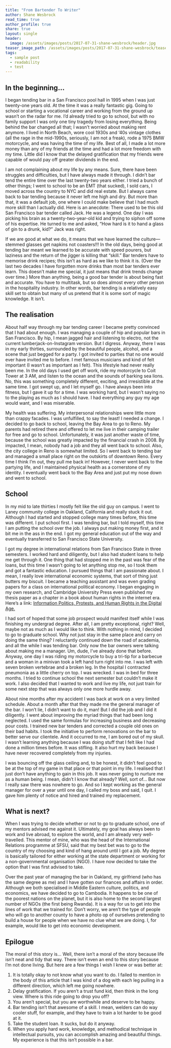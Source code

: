 ```yaml
---
title: "From Bartender To Writer"
author: Shane Wesbrock
read_time: true
author_profile: true
share: true
layout: single
header:
  image: /assets/images/posts/2017-07-31-shane-wesbrock/header.jpg
teaser_image_path: /assets/images/posts/2017-07-31-shane-wesbrock/teaser.jpg
tags:
  - sample post
  - readability
  - test
---
```


## In the beginning...
I began tending bar in a San Francisco pool hall in 1995 when I was just twenty-one years old. At the time it was a really fantastic gig. Going to school or starting a vocational career and working from the ground up wasn’t on the radar for me. I’d already tried to go to school, but with no family support I was only one tiny tragedy from losing everything. Being behind the bar changed all that; I wasn’t worried about making rent anymore. I lived in North Beach, wore cool 1930s and ‘40s vintage clothes (all the rage in the mid-1990s, seriously, I am not a freak), rode a 1975 BMW motorcycle, and was having the time of my life. Best of all, I made a lot more money than any of my friends at the time and had a lot more freedom with my time. Little did I know that the delayed gratification that my friends were capable of would pay off greater dividends in the end.

I am not complaining about my life by any means. Sure, there have been struggles and difficulties, but I have always made it through. I didn’t bar tend the entire time over the last twenty-two years either. I tried a bunch of other things; I went to school to be an EMT (that sucked), I sold cars, I moved across the country to NYC and did real estate. But I always came back to bar tending because it never left me high and dry. But more than that, it was a default job, one where I could make believe that I had much more skill than I actually did. Here is an anecdote:
There used to be this old San Francisco bar tender called Jack. He was a legend. One day I was picking his brain as a twenty-two-year-old kid and trying to siphon off some of his expertise. He turned to me and asked, “How hard is it to hand a glass of gin to a drunk, kid?” Jack was right.

If we are good at what we do, it means that we have learned the culture—stemmed glasses get napkins not coasters!!! In the old days, being good at tending bar meant we learned to be accurate with speed pourers, but laziness and the return of the jigger is killing that “skill.” Bar tenders have to memorise drink recipes; this isn’t as hard as we like to think it is. (Over the last two decades I have forgotten more drinks than most bar tenders ever learn. This doesn’t make me special, it just means that drink trends change over time.) More than anything, being a good bar tender is about being fast and accurate. You have to multitask, but so does almost every other person in the hospitality industry. In other words, bar tending is a relatively easy skill set to obtain but many of us pretend that it is some sort of magic knowledge. It isn’t.

## The realisation
About half way through my bar tending career I became pretty convinced that I had about enough. I was managing a couple of hip and popular bars in San Francisco. By hip, I mean jagged hair and listening to electro, not the current lumberjack-on-Instagram version. But I digress. Anyway, there I was in my early thirties, surrounded by the beautiful people, alcohol, and a scene that just begged for a party. I got invited to parties that no one would ever have invited me to before. I met famous musicians and kind of felt important (I wasn’t as important as I felt). This lifestyle had never really been me. In the old days I used get off work, ride my motorcycle to Coit Tower at 3 AM, and listen to the ocean and the sounds of barking sea lions. No, this was something completely different, exciting, and irresistible at the same time. I got swept up, and I let myself go. I have always been into fitness, but I gave it up for a time. I was working hard, but I wasn’t saying no to the playing as much as I should have. I had everything any guy my age would want, and I was miserable.

My health was suffering. My interpersonal relationships were little more than crappy facades. I was unfulfilled, to say the least! I needed a change. I decided to go back to school, leaving the Bay Area to go to Reno. My parents had retired there and offered to let me live in their camping trailer for free and go to school. Unfortunately, it was just another waste of time, because the school was greatly impacted by the financial crash in 2008. By impacted, I mean, nobody had a job and they all went back to school. Also, the city college in Reno is somewhat limited. So I went back to tending bar and managed a small place right on the outskirts of downtown Reno. Every time I think I’m out, they pull me back in! However, I never went back to the partying life, and I maintained physical health as a cornerstone of my identity. I eventually went back to the Bay Area and just put my nose down and went to school.

## School
In my mid to late thirties I mostly felt like the old guy on campus. I went to Laney community college in Oakland, California and really stuck it out. Although I had started and stopped college many times before, this time was different. I put school first. I was tending bar, but I told myself, this time I am putting the school over the job. I always put making money first, and it bit me in the ass in the end. I got my general education out of the way and eventually transferred to San Francisco State University.

I got my degree in international relations from San Francisco State in three semesters. I worked hard and diligently, but I also had student loans to help me get through it. One thing that had stopped me in the past was fear of the loans, but this time I wasn’t going to let anything stop me, so I took them and got a fantastic education. I pursued things that I am passionate about. I mean, I really love international economic systems, that sort of thing just butters my biscuit. I became a teaching assistant and was even grading papers for a class on international political economy. I began engaging in my own research, and Cambridge University Press even published my thesis paper as a chapter in a book about human rights in the internet era. Here’s a link: [Information Politics, Protests, and Human Rights in the Digital Age.](https://books.google.com/books?id=nS_xCwAAQBAJ&pg=PR4&lpg=PR4&dq=Monshipouri+cambridge&source=bl&ots=X_kaJly65O&sig=quUKLennvbZ7VL_Qo6m6VP-8fUY&hl=en&sa=X&ved=0ahUKEwidgb7Al53UAhXkz1QKHbTxBIkQ6AEINDAD#v=onepage&q=Monshipouri%20cambridge&f=false "Information Politics, Protests, and Human Rights in the Digital Age.")

I had sort of hoped that some job prospect would manifest itself while I was finishing my undergrad degree. After all, I am pretty exceptional, right? Well, maybe not as much as I would like to think. With nothing in mind, I decided to go to graduate school. Why not just stay in the same place and carry on doing the same thing? I reluctantly continued down the road of academia, and all the while I was tending bar. Only now the bar owners were talking about making me a manager. Um, dude, I’ve already done that before. Anyway, one day I was riding my motorcycle to buy a tri-tip for a barbecue and a woman in a minivan took a left hand turn right into me. I was left with seven broken vertebrae and a broken leg. In the hospital I contracted pneumonia as a little cherry on top. I was wrecked. I was in bed for three months. I tried to continue school the next semester but couldn’t make it work. I also decided that I wanted to work and live my life, not just train for some next step that was always only one more hurdle away.

About nine months after my accident I was back at work on a very limited schedule. About a month after that they made me the general manager of the bar. I won’t lie, I didn’t want to do it, man! But I did the job and I did it diligently. I went about improving the myriad things that had been long neglected. I used the same formulas for increasing business and decreasing pour costs. I trained new bar tenders and corrected a couple old ones on their bad habits. I took the initiative to perform renovations on the bar to better serve our clientele. And it occurred to me, I am bored out of my skull. I wasn’t learning anything because I was doing stuff that I felt like I had done a million times before. It was stifling. It also hurt my back because I have never recovered completely from my injuries.

I was bouncing off the glass ceiling and, to be honest, it didn’t feel good to be at the top of my game in that place or that point in my life. I realised that I just don’t have anything to gain in this job. It was never going to nurture me as a human being. I mean, didn’t I know that already? Well, sort of… But now I really saw there was nowhere to go. And so I kept working as the general manager for over a year until one day, I called my boss and said, I quit. I gave him plenty of notice and hired and trained my replacement.

## What is next?
When I was trying to decide whether or not to go to graduate school, one of my mentors advised me against it. Ultimately, my goal has always been to work and live abroad, to explore the world, and I am already very well-travelled. This mentor of mine, who was the head of the International Relations programme at SFSU, said that my best bet was to go to the country of my choosing and kind of hang around until I got a job. My degree is basically tailored for either working at the state department or working for a non-governmental organisation (NGO). I have now decided to take the option that I was first advised to take.

Over the past year of managing the bar in Oakland, my girlfriend (who has the same degree as me) and I have gotten our finances and affairs in order. Although we both specialised in Middle Eastern culture, politics, and economics, we have decided to go to Cambodia. It happens to be one of the poorest nations on the planet, but it is also home to the second largest number of NGOs (the first being Rwanda). It is a way for us to get into the lines of work that we trained for. Don’t worry, we aren’t the type of people who will go to another county to have a photo op of ourselves pretending to build a house for people when we have no clue what we are doing. I, for example, would like to get into economic development.

## Epilogue
The moral of this story is… Well, there isn’t a moral of the story because life isn’t neat and tidy that way. There isn’t even an end to this story because I’m not done living. But here are a few things I wish I knew or was better at:
1.	It is totally okay to not know what you want to do. I failed to mention in the body of this article that I was kind of a dog with each leg pulling in a different direction, which left me going nowhere.
2. Delay gratification. If you aren’t a trust fund kid, then think in the long view. Where is this ride going to drop you off?
3.	You aren’t special, but you are worthwhile and deserve to be happy.
4.	Bar tending isn’t that awesome of a skill. I mean, welders can do way cooler stuff, for example, and they have to train a lot harder to be good at it.
5.	Take the student loan. It sucks, but do it anyway.
6.	When you apply hard work, knowledge, and methodical technique in intellectual pursuits, you can accomplish amazing and beautiful things. My experience is that this isn’t possible in a bar.
